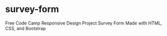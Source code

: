 # survey-form

Free Code Camp Responsive Design Project Survey Form
Made with HTML, CSS, and Bootstrap

